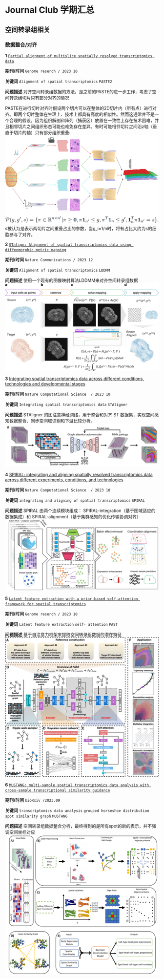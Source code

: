 # Journal Club 学期汇总

## 空间转录组相关

### 数据整合/对齐

**1**  [`Partial alignment of multislice spatially resolved transcriptomics data`](https://www.biorxiv.org/content/10.1101/2023.01.08.523162v1.full.pdf)

**期刊/时间** `Genome reserch / 2023 10` 

**关键词** `Alignment of spatial transcriptomics`  `PASTE2`

**问题描述** 对齐空间转录组数据的方法，是之前的PASTE的进一步工作，考虑了空间转录组切片只有部分对齐的情况

PASTE在进行切片对齐时假设两个切片可以在整体的2D切片内（所有点）进行对齐。即两个切片整体在生理上、技术上都具有高度的相似性。然而这通常并不是一个合理的假设，因为组织解剖和阵列（捕获区）放置在一致性上存在技术困难，并且相邻切片之间组织形态可能也难免存在差异。有时可能相邻切片之间沿z轴（垂直于切片的轴）只有部分组织重叠:
<img src="fig/paste2_1.png">
<img src="fig/paste2_2.png">
s被认为是表示两切片之间重叠占比的参数，当g_i=1/n时，将有占比大约为s的细胞参与了对齐。

**2**  [`STalign: Alignment of spatial transcriptomics data using diffeomorphic metric mapping`](https://www.nature.com/articles/s41467-023-43915-7)

**期刊/时间** `Nature Communications / 2023 12` 

**关键词** `Alignment of spatial transcriptomics`  `LDDMM`

**问题描述** 使用一个现有的图像映射算法LDDMM来对齐空间转录组数据
<img src="fig/STalign.png">

**3**  [Integrating spatial transcriptomics data across different conditions, technologies and developmental stages](https://www.biorxiv.org/content/10.1101/2022.12.26.521888v1.full.pdf)

**期刊/时间** `Nature Computational Science  / 2023 10` 

**关键词** `Integrating spatial transcriptomics data` `STAligner`

**问题描述** STAligner 的图注意神经网络，用于整合和对齐 ST 数据集，实现空间感知数据整合、同步空间域识别和下游比较分析。
<img src="fig/STAligner.png">

**4**  [SPIRAL: integrating and aligning spatially resolved transcriptomics data across different experiments, conditions, and technologies](https://genomebiology.biomedcentral.com/articles/10.1186/s13059-023-03078-6)

**期刊/时间** `Nature Computational Science  / 2023 10` 

**关键词** `integrating and aligning of spatial transcriptomics` `SPIRAL`

**问题描述** SPIRAL 由两个连续模块组成： SPIRAL-integration（基于图域适应的数据集成）和 SPIRAL-alignment（基于集群感知的优化传输协调对齐）
<img src="fig/SPIRAL.png">

**5**  [`Latent feature extraction with a prior-based self-attention framework for spatial transcriptomics`](https://genome.cshlp.org/content/33/10/1757.full)

**期刊/时间** `Genome reserch / 2023 10` 

**关键词** `Latent feature extraction` `self- attention`  `PAST`

**问题描述** 基于自注意力框架来提取空间转录组数据的潜在特征
<img src="fig/past.png">


**6**  [`MUSTANG: multi-sample spatial transcriptomics data analysis with cross-sample transcriptional similarity guidance`](https://www.biorxiv.org/content/10.1101/2023.09.08.556895v1.full.pdf)

**期刊/时间** `bioRxiv /2023.09` 

**关键词** `transcriptomics data analysis` `grouped horseshoe distribution` `spot similarity graph` `MUSTANG`

**问题描述** 空间转录组数据整合分析，最终得到的是所有spot的新的表示，并不强调空间坐标对应
<img src="fig/MUSTANG.png">

